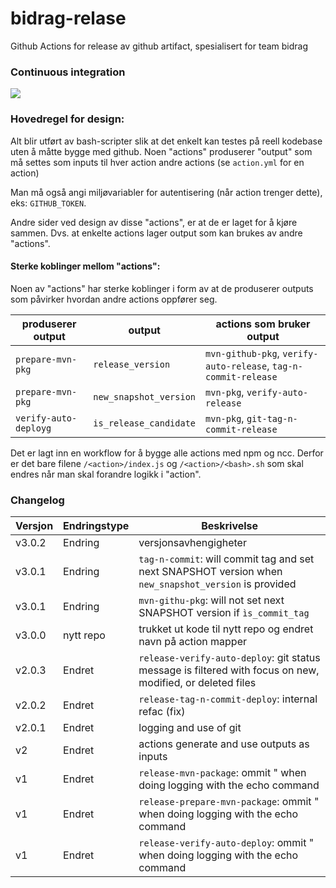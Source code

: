 # bidrag-relase
Github Actions for release av github artifact, spesialisert for team bidrag

### Continuous integration
![](https://github.com/navikt/bidrag-release/workflows/build%20actions/badge.svg)

### Hovedregel for design:
Alt blir utført av bash-scripter slik at det enkelt kan testes på reell kodebase uten å måtte bygge med github. Noen "actions" produserer "output" som
må settes som inputs til hver action andre actions (se `action.yml` for en action)

Man må også angi miljøvariabler for autentisering (når action trenger dette), eks: `GITHUB_TOKEN`.

Andre sider ved design av disse "actions", er at de er laget for å kjøre sammen. Dvs. at enkelte actions lager output som kan brukes av andre "actions". 

#### Sterke koblinger mellom "actions":

Noen av "actions" har sterke koblinger i form av at de produserer outputs som påvirker hvordan andre actions oppfører seg.

produserer output     | output                 | actions som bruker output
----------------------|------------------------|--------------------------
`prepare-mvn-pkg`     | `release_version`      | `mvn-github-pkg`, `verify-auto-release`, `tag-n-commit-release`
`prepare-mvn-pkg`     | `new_snapshot_version` | `mvn-pkg`, `verify-auto-release`
`verify-auto-deployg` | `is_release_candidate` | `mvn-pkg`, `git-tag-n-commit-release`

Det er lagt inn en workflow for å bygge alle actions med npm og ncc. Derfor er det bare filene `/<action>/index.js` og `/<action>/<bash>.sh` som skal
endres når man skal forandre logikk i "action".

### Changelog

Versjon | Endringstype | Beskrivelse
--------|--------------|------------
v3.0.2  | Endring      | versjonsavhengigheter
v3.0.1  | Endring      | `tag-n-commit`: will commit tag and set next SNAPSHOT version when `new_snapshot_version` is provided
v3.0.1  | Endring      | `mvn-githu-pkg`: will not set next SNAPSHOT version if `ìs_commit_tag`
v3.0.0  | nytt repo    | trukket ut kode til nytt repo og endret navn på action mapper
v2.0.3  | Endret       | `release-verify-auto-deploy`: git status message is filtered with focus on new, modified, or deleted files
v2.0.2	| Endret       | `release-tag-n-commit-deploy`: internal refac (fix)
v2.0.1  | Endret       | logging and use of git
v2      | Endret       | actions generate and use outputs as inputs
v1      | Endret       | `release-mvn-package`: ommit " when doing logging with the echo command 
v1      | Endret       | `release-prepare-mvn-package`: ommit " when doing logging with the echo command 
v1      | Endret       | `release-verify-auto-deploy`: ommit " when doing logging with the echo command 
